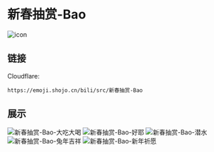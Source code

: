 # 新春抽赏-Bao
![icon](https://emoji.shojo.cn/bili/src/新春抽赏-Bao/icon.png)
## 链接
Cloudflare:
```
https://emoji.shojo.cn/bili/src/新春抽赏-Bao
```
## 展示
![新春抽赏-Bao-大吃大喝](https://emoji.shojo.cn/bili/src/新春抽赏-Bao/新春抽赏-Bao-大吃大喝.png)
![新春抽赏-Bao-好耶](https://emoji.shojo.cn/bili/src/新春抽赏-Bao/新春抽赏-Bao-好耶.png)
![新春抽赏-Bao-潜水](https://emoji.shojo.cn/bili/src/新春抽赏-Bao/新春抽赏-Bao-潜水.png)
![新春抽赏-Bao-兔年吉祥](https://emoji.shojo.cn/bili/src/新春抽赏-Bao/新春抽赏-Bao-兔年吉祥.png)
![新春抽赏-Bao-新年祈愿](https://emoji.shojo.cn/bili/src/新春抽赏-Bao/新春抽赏-Bao-新年祈愿.png)
